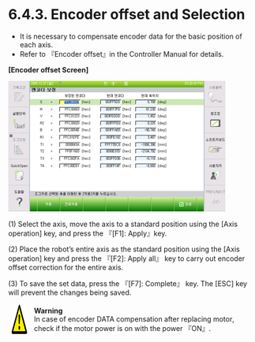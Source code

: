 ﻿# 6.4.3. Encoder offset and Selection


*	It is necessary to compensate encoder data for the basic position of each axis.
*	Refer to 『Encoder offset』in the Controller Manual for details.



<b>[Encoder offset Screen]</b>

![](../../_assets/그림_6.5_엔코더_보정.png)



(1)	Select the axis, move the axis to a standard position using the [Axis operation] key, and press the 『[F1]: Apply』key. 

(2)	Place the robot’s entire axis as the standard position using the [Axis operation] key and press the 『[F2]: Apply all』 key to carry out encoder offset correction for the entire axis.

(3)	To save the set data, press the 『[F7]: Complete』 key. The [ESC] key will prevent the changes being saved.


<table>
<thead>
  <tr>
    <td>
    <div align="center">
      <img src="../../_assets/주의표시.png" width = 60 height = 60>
    </div>
    </td>
    <td colspan="4"><b>Warning</b><br>
    In case of encoder DATA compensation after replacing motor, check if the motor power is on with the power 『ON』.</td>
  </tr>
</thead>
</table>  


